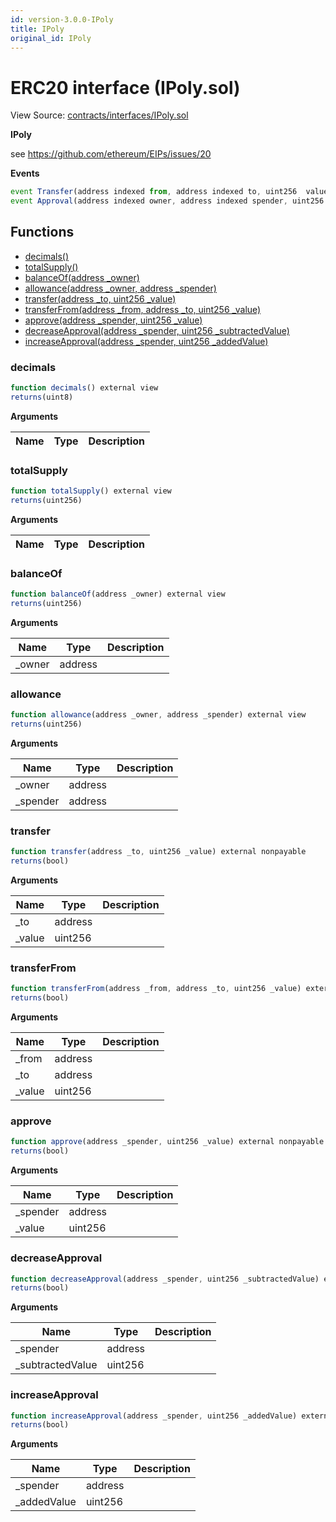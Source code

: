 ```yaml
---
id: version-3.0.0-IPoly
title: IPoly
original_id: IPoly
---
```


# ERC20 interface (IPoly.sol)

View Source: [contracts/interfaces/IPoly.sol](../../../contracts/interfaces/IPoly.sol)

**IPoly**

see https://github.com/ethereum/EIPs/issues/20

**Events**

```js
event Transfer(address indexed from, address indexed to, uint256  value);
event Approval(address indexed owner, address indexed spender, uint256  value);
```

## Functions

- [decimals()](#decimals)
- [totalSupply()](#totalsupply)
- [balanceOf(address _owner)](#balanceof)
- [allowance(address _owner, address _spender)](#allowance)
- [transfer(address _to, uint256 _value)](#transfer)
- [transferFrom(address _from, address _to, uint256 _value)](#transferfrom)
- [approve(address _spender, uint256 _value)](#approve)
- [decreaseApproval(address _spender, uint256 _subtractedValue)](#decreaseapproval)
- [increaseApproval(address _spender, uint256 _addedValue)](#increaseapproval)

### decimals

```js
function decimals() external view
returns(uint8)
```

**Arguments**

| Name        | Type           | Description  |
| ------------- |------------- | -----|

### totalSupply

```js
function totalSupply() external view
returns(uint256)
```

**Arguments**

| Name        | Type           | Description  |
| ------------- |------------- | -----|

### balanceOf

```js
function balanceOf(address _owner) external view
returns(uint256)
```

**Arguments**

| Name        | Type           | Description  |
| ------------- |------------- | -----|
| _owner | address |  | 

### allowance

```js
function allowance(address _owner, address _spender) external view
returns(uint256)
```

**Arguments**

| Name        | Type           | Description  |
| ------------- |------------- | -----|
| _owner | address |  | 
| _spender | address |  | 

### transfer

```js
function transfer(address _to, uint256 _value) external nonpayable
returns(bool)
```

**Arguments**

| Name        | Type           | Description  |
| ------------- |------------- | -----|
| _to | address |  | 
| _value | uint256 |  | 

### transferFrom

```js
function transferFrom(address _from, address _to, uint256 _value) external nonpayable
returns(bool)
```

**Arguments**

| Name        | Type           | Description  |
| ------------- |------------- | -----|
| _from | address |  | 
| _to | address |  | 
| _value | uint256 |  | 

### approve

```js
function approve(address _spender, uint256 _value) external nonpayable
returns(bool)
```

**Arguments**

| Name        | Type           | Description  |
| ------------- |------------- | -----|
| _spender | address |  | 
| _value | uint256 |  | 

### decreaseApproval

```js
function decreaseApproval(address _spender, uint256 _subtractedValue) external nonpayable
returns(bool)
```

**Arguments**

| Name        | Type           | Description  |
| ------------- |------------- | -----|
| _spender | address |  | 
| _subtractedValue | uint256 |  | 

### increaseApproval

```js
function increaseApproval(address _spender, uint256 _addedValue) external nonpayable
returns(bool)
```

**Arguments**

| Name        | Type           | Description  |
| ------------- |------------- | -----|
| _spender | address |  | 
| _addedValue | uint256 |  | 

